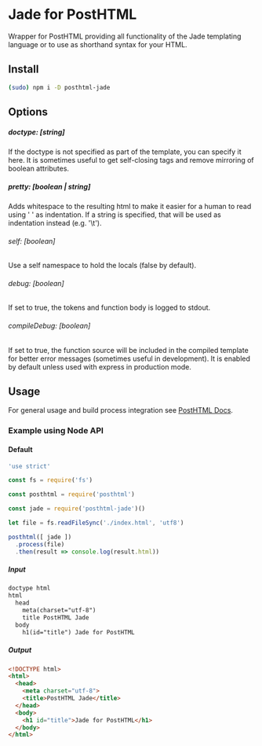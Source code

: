 # Jade for PostHTML

Wrapper for PostHTML providing all functionality of the Jade templating  language or to use as shorthand syntax for your HTML.

## Install
```bash
(sudo) npm i -D posthtml-jade
```

## Options

##### doctype: [string]

If the doctype is not specified as part of the template, you can specify it here. It is sometimes useful to get self-closing tags and remove mirroring of boolean attributes.

##### pretty: [boolean | string]

Adds whitespace to the resulting html to make it easier for a human to read using '  ' as indentation. If a string is specified, that will be used as indentation instead (e.g. '\t').

###### self: [boolean]

Use a self namespace to hold the locals (false by default).

###### debug: [boolean]

If set to true, the tokens and function body is logged to stdout.

###### compileDebug: [boolean]

If set to true, the function source will be included in the compiled template for better error messages (sometimes useful in development). It is enabled by default unless used with express in production mode.

## Usage
For general usage and build process integration see [PostHTML Docs](https://github.com/posthtml/posthtml#usage).

### Example using Node API
#### Default
```js
'use strict'

const fs = require('fs')

const posthtml = require('posthtml')

const jade = require('posthtml-jade')()

let file = fs.readFileSync('./index.html', 'utf8')

posthtml([ jade ])
  .process(file)
  .then(result => console.log(result.html))
```
##### Input
```html
doctype html
html
  head
    meta(charset="utf-8")
    title PostHTML Jade
  body
    h1(id="title") Jade for PostHTML
```
##### Output
```html
<!DOCTYPE html>
<html>
  <head>
    <meta charset="utf-8">
    <title>PostHTML Jade</title>
  </head>
  <body>
    <h1 id="title">Jade for PostHTML</h1>
  </body>
</html>
```
